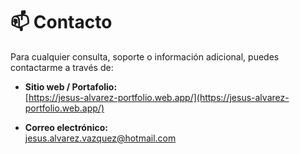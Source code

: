 # 📫 Contacto

Para cualquier consulta, soporte o información adicional, puedes contactarme a través de:

- **Sitio web / Portafolio:**  
  [https://jesus-alvarez-portfolio.web.app/](https://jesus-alvarez-portfolio.web.app/)

- **Correo electrónico:**  
  <jesus.alvarez.vazquez@hotmail.com>
